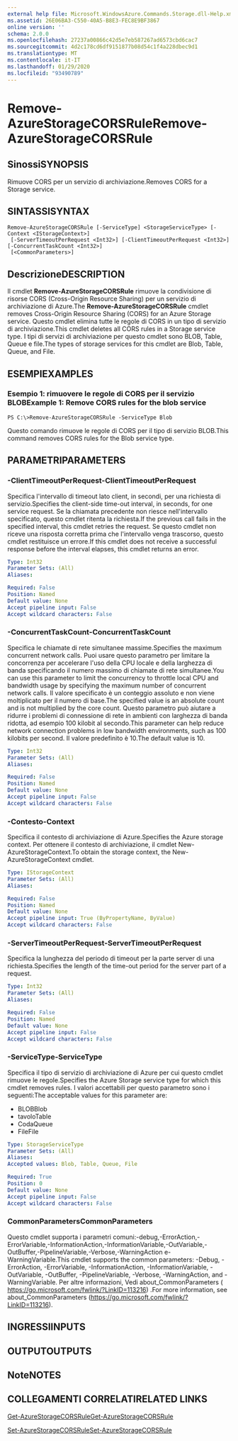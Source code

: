 ```yaml
---
external help file: Microsoft.WindowsAzure.Commands.Storage.dll-Help.xml
ms.assetid: 26E06BA3-C550-40A5-B8E3-FEC8E9BF3867
online version: ''
schema: 2.0.0
ms.openlocfilehash: 27237a00866c42d5e7eb587267ad6573cbd6cac7
ms.sourcegitcommit: 4d2c178cd6df9151877b08d54c1f4a228dbec9d1
ms.translationtype: MT
ms.contentlocale: it-IT
ms.lasthandoff: 01/29/2020
ms.locfileid: "93490789"
---
```

# <span data-ttu-id="930ef-101">Remove-AzureStorageCORSRule</span><span class="sxs-lookup"><span data-stu-id="930ef-101">Remove-AzureStorageCORSRule</span></span>

## <span data-ttu-id="930ef-102">Sinossi</span><span class="sxs-lookup"><span data-stu-id="930ef-102">SYNOPSIS</span></span>
<span data-ttu-id="930ef-103">Rimuove CORS per un servizio di archiviazione.</span><span class="sxs-lookup"><span data-stu-id="930ef-103">Removes CORS for a Storage service.</span></span>

## <span data-ttu-id="930ef-104">SINTASSI</span><span class="sxs-lookup"><span data-stu-id="930ef-104">SYNTAX</span></span>

```
Remove-AzureStorageCORSRule [-ServiceType] <StorageServiceType> [-Context <IStorageContext>]
 [-ServerTimeoutPerRequest <Int32>] [-ClientTimeoutPerRequest <Int32>] [-ConcurrentTaskCount <Int32>]
 [<CommonParameters>]
```

## <span data-ttu-id="930ef-105">Descrizione</span><span class="sxs-lookup"><span data-stu-id="930ef-105">DESCRIPTION</span></span>
<span data-ttu-id="930ef-106">Il cmdlet **Remove-AzureStorageCORSRule** rimuove la condivisione di risorse CORS (Cross-Origin Resource Sharing) per un servizio di archiviazione di Azure.</span><span class="sxs-lookup"><span data-stu-id="930ef-106">The **Remove-AzureStorageCORSRule** cmdlet removes Cross-Origin Resource Sharing (CORS) for an Azure Storage service.</span></span>
<span data-ttu-id="930ef-107">Questo cmdlet elimina tutte le regole di CORS in un tipo di servizio di archiviazione.</span><span class="sxs-lookup"><span data-stu-id="930ef-107">This cmdlet deletes all CORS rules in a Storage service type.</span></span>
<span data-ttu-id="930ef-108">I tipi di servizi di archiviazione per questo cmdlet sono BLOB, Table, Queue e file.</span><span class="sxs-lookup"><span data-stu-id="930ef-108">The types of storage services for this cmdlet are Blob, Table, Queue, and File.</span></span>

## <span data-ttu-id="930ef-109">ESEMPI</span><span class="sxs-lookup"><span data-stu-id="930ef-109">EXAMPLES</span></span>

### <span data-ttu-id="930ef-110">Esempio 1: rimuovere le regole di CORS per il servizio BLOB</span><span class="sxs-lookup"><span data-stu-id="930ef-110">Example 1: Remove CORS rules for the blob service</span></span>
```
PS C:\>Remove-AzureStorageCORSRule -ServiceType Blob
```

<span data-ttu-id="930ef-111">Questo comando rimuove le regole di CORS per il tipo di servizio BLOB.</span><span class="sxs-lookup"><span data-stu-id="930ef-111">This command removes CORS rules for the Blob service type.</span></span>

## <span data-ttu-id="930ef-112">PARAMETRI</span><span class="sxs-lookup"><span data-stu-id="930ef-112">PARAMETERS</span></span>

### <span data-ttu-id="930ef-113">-ClientTimeoutPerRequest</span><span class="sxs-lookup"><span data-stu-id="930ef-113">-ClientTimeoutPerRequest</span></span>
<span data-ttu-id="930ef-114">Specifica l'intervallo di timeout lato client, in secondi, per una richiesta di servizio.</span><span class="sxs-lookup"><span data-stu-id="930ef-114">Specifies the client-side time-out interval, in seconds, for one service request.</span></span>
<span data-ttu-id="930ef-115">Se la chiamata precedente non riesce nell'intervallo specificato, questo cmdlet ritenta la richiesta.</span><span class="sxs-lookup"><span data-stu-id="930ef-115">If the previous call fails in the specified interval, this cmdlet retries the request.</span></span>
<span data-ttu-id="930ef-116">Se questo cmdlet non riceve una risposta corretta prima che l'intervallo venga trascorso, questo cmdlet restituisce un errore.</span><span class="sxs-lookup"><span data-stu-id="930ef-116">If this cmdlet does not receive a successful response before the interval elapses, this cmdlet returns an error.</span></span>

```yaml
Type: Int32
Parameter Sets: (All)
Aliases: 

Required: False
Position: Named
Default value: None
Accept pipeline input: False
Accept wildcard characters: False
```

### <span data-ttu-id="930ef-117">-ConcurrentTaskCount</span><span class="sxs-lookup"><span data-stu-id="930ef-117">-ConcurrentTaskCount</span></span>
<span data-ttu-id="930ef-118">Specifica le chiamate di rete simultanee massime.</span><span class="sxs-lookup"><span data-stu-id="930ef-118">Specifies the maximum concurrent network calls.</span></span>
<span data-ttu-id="930ef-119">Puoi usare questo parametro per limitare la concorrenza per accelerare l'uso della CPU locale e della larghezza di banda specificando il numero massimo di chiamate di rete simultanee.</span><span class="sxs-lookup"><span data-stu-id="930ef-119">You can use this parameter to limit the concurrency to throttle local CPU and bandwidth usage by specifying the maximum number of concurrent network calls.</span></span>
<span data-ttu-id="930ef-120">Il valore specificato è un conteggio assoluto e non viene moltiplicato per il numero di base.</span><span class="sxs-lookup"><span data-stu-id="930ef-120">The specified value is an absolute count and is not multiplied by the core count.</span></span>
<span data-ttu-id="930ef-121">Questo parametro può aiutare a ridurre i problemi di connessione di rete in ambienti con larghezza di banda ridotta, ad esempio 100 kilobit al secondo.</span><span class="sxs-lookup"><span data-stu-id="930ef-121">This parameter can help reduce network connection problems in low bandwidth environments, such as 100 kilobits per second.</span></span>
<span data-ttu-id="930ef-122">Il valore predefinito è 10.</span><span class="sxs-lookup"><span data-stu-id="930ef-122">The default value is 10.</span></span>

```yaml
Type: Int32
Parameter Sets: (All)
Aliases: 

Required: False
Position: Named
Default value: None
Accept pipeline input: False
Accept wildcard characters: False
```

### <span data-ttu-id="930ef-123">-Contesto</span><span class="sxs-lookup"><span data-stu-id="930ef-123">-Context</span></span>
<span data-ttu-id="930ef-124">Specifica il contesto di archiviazione di Azure.</span><span class="sxs-lookup"><span data-stu-id="930ef-124">Specifies the Azure storage context.</span></span>
<span data-ttu-id="930ef-125">Per ottenere il contesto di archiviazione, il cmdlet New-AzureStorageContext.</span><span class="sxs-lookup"><span data-stu-id="930ef-125">To obtain the storage context, the New-AzureStorageContext cmdlet.</span></span>

```yaml
Type: IStorageContext
Parameter Sets: (All)
Aliases: 

Required: False
Position: Named
Default value: None
Accept pipeline input: True (ByPropertyName, ByValue)
Accept wildcard characters: False
```

### <span data-ttu-id="930ef-126">-ServerTimeoutPerRequest</span><span class="sxs-lookup"><span data-stu-id="930ef-126">-ServerTimeoutPerRequest</span></span>
<span data-ttu-id="930ef-127">Specifica la lunghezza del periodo di timeout per la parte server di una richiesta.</span><span class="sxs-lookup"><span data-stu-id="930ef-127">Specifies the length of the time-out period for the server part of a request.</span></span>

```yaml
Type: Int32
Parameter Sets: (All)
Aliases: 

Required: False
Position: Named
Default value: None
Accept pipeline input: False
Accept wildcard characters: False
```

### <span data-ttu-id="930ef-128">-ServiceType</span><span class="sxs-lookup"><span data-stu-id="930ef-128">-ServiceType</span></span>
<span data-ttu-id="930ef-129">Specifica il tipo di servizio di archiviazione di Azure per cui questo cmdlet rimuove le regole.</span><span class="sxs-lookup"><span data-stu-id="930ef-129">Specifies the Azure Storage service type for which this cmdlet removes rules.</span></span>
<span data-ttu-id="930ef-130">I valori accettabili per questo parametro sono i seguenti:</span><span class="sxs-lookup"><span data-stu-id="930ef-130">The acceptable values for this parameter are:</span></span>

- <span data-ttu-id="930ef-131">BLOB</span><span class="sxs-lookup"><span data-stu-id="930ef-131">Blob</span></span> 
- <span data-ttu-id="930ef-132">tavolo</span><span class="sxs-lookup"><span data-stu-id="930ef-132">Table</span></span> 
- <span data-ttu-id="930ef-133">Coda</span><span class="sxs-lookup"><span data-stu-id="930ef-133">Queue</span></span> 
- <span data-ttu-id="930ef-134">File</span><span class="sxs-lookup"><span data-stu-id="930ef-134">File</span></span>

```yaml
Type: StorageServiceType
Parameter Sets: (All)
Aliases: 
Accepted values: Blob, Table, Queue, File

Required: True
Position: 0
Default value: None
Accept pipeline input: False
Accept wildcard characters: False
```

### <span data-ttu-id="930ef-135">CommonParameters</span><span class="sxs-lookup"><span data-stu-id="930ef-135">CommonParameters</span></span>
<span data-ttu-id="930ef-136">Questo cmdlet supporta i parametri comuni:-debug,-ErrorAction,-ErrorVariable,-InformationAction,-InformationVariable,-OutVariable,-OutBuffer,-PipelineVariable,-Verbose,-WarningAction e-WarningVariable.</span><span class="sxs-lookup"><span data-stu-id="930ef-136">This cmdlet supports the common parameters: -Debug, -ErrorAction, -ErrorVariable, -InformationAction, -InformationVariable, -OutVariable, -OutBuffer, -PipelineVariable, -Verbose, -WarningAction, and -WarningVariable.</span></span> <span data-ttu-id="930ef-137">Per altre informazioni, Vedi about_CommonParameters ( https://go.microsoft.com/fwlink/?LinkID=113216) .</span><span class="sxs-lookup"><span data-stu-id="930ef-137">For more information, see about_CommonParameters (https://go.microsoft.com/fwlink/?LinkID=113216).</span></span>

## <span data-ttu-id="930ef-138">INGRESSI</span><span class="sxs-lookup"><span data-stu-id="930ef-138">INPUTS</span></span>

## <span data-ttu-id="930ef-139">OUTPUT</span><span class="sxs-lookup"><span data-stu-id="930ef-139">OUTPUTS</span></span>

## <span data-ttu-id="930ef-140">Note</span><span class="sxs-lookup"><span data-stu-id="930ef-140">NOTES</span></span>

## <span data-ttu-id="930ef-141">COLLEGAMENTI CORRELATI</span><span class="sxs-lookup"><span data-stu-id="930ef-141">RELATED LINKS</span></span>

[<span data-ttu-id="930ef-142">Get-AzureStorageCORSRule</span><span class="sxs-lookup"><span data-stu-id="930ef-142">Get-AzureStorageCORSRule</span></span>](./Get-AzureStorageCORSRule.md)

[<span data-ttu-id="930ef-143">Set-AzureStorageCORSRule</span><span class="sxs-lookup"><span data-stu-id="930ef-143">Set-AzureStorageCORSRule</span></span>](./Set-AzureStorageCORSRule.md)


